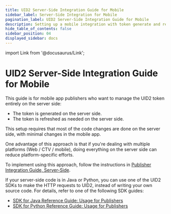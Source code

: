 ```yaml
---
title: UID2 Server-Side Integration Guide for Mobile
sidebar_label: Server-Side Integration for Mobile
pagination_label: UID2 Server-Side Integration Guide for Mobile
description: Setting up a mobile integration with token generate and refresh both on the server side.
hide_table_of_contents: false
sidebar_position: 04
displayed_sidebar: docs
---
```


import Link from '@docusaurus/Link';

# UID2 Server-Side Integration Guide for Mobile

This guide is for mobile app publishers who want to manage the UID2 token entirely on the server side:

- The token is generated on the server side.
- The token is refreshed as needed on the server side.

This setup requires that most of the code changes are done on the server side, with minimal changes in the mobile app.

One advantage of this approach is that if you're dealing with multiple platforms (Web / CTV / mobile), doing everything on the server side can reduce platform-specific efforts.

To implement using this approach, follow the instructions in [Publisher Integration Guide, Server-Side](integration-publisher-server-side.md).

If your server-side code is in Java or Python, you can use one of the UID2 SDKs to make the HTTP requests to UID2, instead of writing your own source code. For details, refer to one of the following SDK guides:

- [SDK for Java Reference Guide: Usage for Publishers](../sdks/sdk-ref-java.md#usage-for-publishers)
- [SDK for Python Reference Guide: Usage for Publishers](../sdks/sdk-ref-python.md#usage-for-publishers)
